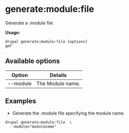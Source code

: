 # generate:module:file
Generate a .module file

**Usage:**
```
drupal generate:module:file [options]
gmf
```

## Available options
Option | Details
-------|-------------
--module | The Module name.

## Examples
* Generate the .module file specifying the module name
```
drupal generate:module:file  \
  --module="modulename"
```
